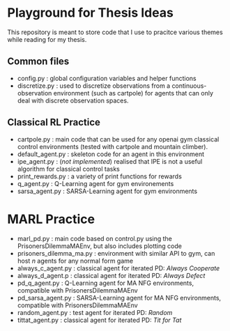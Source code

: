 # Playground for Thesis Ideas

This repository is meant to store code that I use to pracitce various themes while reading for my thesis.

## Common files
- config.py : global configuration variables and helper functions
- discretize.py : used to discretize observations from a continuous-observation environment (such as cartpole) for agents that can only deal with discrete observation spaces.

## Classical RL Practice
- cartpole.py : main code that can be used for any openai gym classical control environments (tested with cartpole and mountain climber).
- default_agent.py : skeleton code for an agent in this environment
- ipe_agent.py : (_not implemented_) realised that IPE is not a useful algorithm for classical control tasks
- print_rewards.py : a variety of print functions for rewards 
- q_agent.py : Q-Learning agent for gym environements
- sarsa_agent.py : SARSA-Learning agent for gym environments

# MARL Practice
- marl_pd.py : main code based on control.py using the PrisonersDilemmaMAEnv, but also includes plotting code
- prisoners_dilemma_ma.py : environment with similar API to gym, can host _n_ agents for any normal form game
- always_c_agent.py : classical agent for iterated PD: _Always Cooperate_
- always_d_agent.p : classical agent for iterated PD: _Always Defect_
- pd_q_agent.py : Q-Learning agent for MA NFG environments, compatible with PrisonersDilemmaMAEnv
- pd_sarsa_agent.py : SARSA-Learning agent for MA NFG environments, compatible with PrisonersDilemmaMAEnv
- random_agent.py : test agent for iterated PD: _Random_
- tittat_agent.py : classical agent for iterated PD: _Tit for Tat_